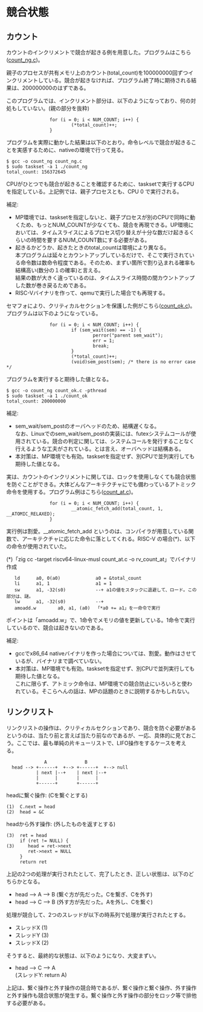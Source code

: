 # 競合状態

## カウント

カウントのインクリメントで競合が起きる例を用意した。プログラムはこちら([count_ng.c](https://github.com/oda-g/OS-blog/tree/main/race_condition/count_ng.c))。

親子のプロセスが共有メモリ上のカウント(total_count)を100000000回ずつインクリメントしている。競合が起きなければ、プログラム終了時に期待される結果は、200000000のはずである。

このプログラムでは、インクリメント部分は、以下のようになっており、何の対処もしていない。(親の部分を抜粋)
```
                for (i = 0; i < NUM_COUNT; i++) {
                        (*total_count)++;
                }
```

プログラムを実際に動かした結果は以下のとおり。命令レベルで競合が起きることを実感するために、nativeの環境で行って見る。
```
$ gcc -o count_ng count_ng.c
$ sudo taskset -a 1 ./count_ng
total_count: 156372645
```

CPUがひとつでも競合が起きることを確認するために、tasksetで実行するCPUを指定している。上記例では、親子プロセスとも、CPU 0 で実行される。

補足:
- MP環境では、tasksetを指定しないと、親子プロセスが別のCPUで同時に動くため、もっとNUM_COUNTが少なくても、競合を再現できる。UP環境においては、タイムスライスによるプロセス切り替えが十分な数だけ起きるくらいの時間を要するNUM_COUNT数にする必要がある。
- 起きるかどうか、起きたときのtotal_countは環境により異なる。  
本プログラムは延々とカウントアップしているだけで、そこで実行されている命令数は数命令程度である。そのため、まずい箇所で割り込まれる確率も結構高い(数分の１の確率)と言える。  
結果の数が大きく違っているのは、タイムスライス時間の間カウントアップした数が巻き戻るためである。 
- RISC-Vバイナリを作って、qemuで実行した場合でも再現する。

セマフォにより、クリティカルセクションを保護した例がこちら([count_ok.c](https://github.com/oda-g/OS-blog/tree/main/race_condition/count_ok.c))。プログラムは以下のようになっている。
```
                for (i = 0; i < NUM_COUNT; i++) {
                        if (sem_wait(sem) == -1) {
                                perror("parent sem_wait");
                                err = 1;
                                break;
                        }
                        (*total_count)++;
                        (void)sem_post(sem); /* there is no error case */
```

プログラムを実行すると期待した値となる。
```
$ gcc -o count_ng count_ok.c -pthread
$ sudo taskset -a 1 ./count_ok
total_count: 200000000
```

補足:
- sem_wait/sem_postのオーバヘッドのため、結構遅くなる。  
なお、Linuxでのsem_wait/sem_postの実装には、futexシステムコールが使用されている。競合の判定に関しては、システムコールを発行することなく行えるような工夫がされている。とは言え、オーバヘッドは結構ある。
- 本対策は、MP環境でも有効。tasksetを指定せず、別CPUで並列実行しても期待した値となる。

実は、カウントのインクリメントに関しては、ロックを使用しなくても競合状態を防ぐことができる。大体どんなアーキテクチャにでも備わっているアトミック命令を使用する。プログラム例はこちら([count_at.c](https://github.com/oda-g/OS-blog/tree/main/race_condition/count_at.c))。
```
                for (i = 0; i < NUM_COUNT; i++) {
                        __atomic_fetch_add(total_count, 1, __ATOMIC_RELAXED);
                }
```

実行例は割愛。__atomic_fetch_add というのは、コンパイラが用意している関数で、アーキテクチャに応じた命令に落としてくれる。RISC-V の場合(*)、以下の命令が使用されていた。

(*)「zig cc -target riscv64-linux-musl count_at.c -o rv_count_at」でバイナリ作成

```
   ld      a0, 0(a0)             a0 = &total_count
   li      a1, 1                 a1 = 1
   sw      a1, -32(s0)           --+ a1の値をスタックに退避して、ロード。この部分は、謎。
   lw      a1, -32(s0)           --+
   amoadd.w        a0, a1, (a0)  「*a0 += a1」を一命令で実行
```

ポイントは「amoadd.w」で、1命令でメモリの値を更新している。1命令で実行しているので、競合は起きないのである。

補足:
- gccでx86_64 nativeバイナリを作った場合については、割愛。動作はさせているが、バイナリまで調べていない。
- 本対策は、MP環境でも有効。tasksetを指定せず、別CPUで並列実行しても期待した値となる。  
これに限らず、アトミック命令は、MP環境での競合防止にいろいろと使われている。そこらへんの話は、MPの話題のときに説明するかもしれない。

## リンクリスト

リンクリストの操作は、クリティカルセクションであり、競合を防ぐ必要があるというのは、当たり前と言えば当たり前なのであるが、一応、具体的に見ておこう。ここでは、最も単純の片キューリストで、LIFO操作をするケースを考える。

```
              A              B
  head --> +------+  +--> +------+  +--> null
           | next |--+    | next |--+
           |      |       |      |
           +------+       +------+
```
headに繋ぐ操作: (Cを繋ぐとする)
```
(1)  C.next = head
(2)  head = &C
```
headから外す操作: (外したものを返すとする)
```
(3)  ret = head
     if (ret != NULL) {
(3)     head = ret->next
        ret->next = NULL
     }
     return ret
```
上記の2つの処理が実行されたとして、完了したとき、正しい状態は、以下のどちらかとなる。
- head --> A --> B  (繋ぐ方が先だった。Cを繋ぎ、Cを外す)
- head --> C --> B  (外す方が先だった。Aを外し、Cを繋ぐ)

処理が競合して、2つのスレッドが以下の時系列で処理が実行されたとする。
- スレッドX (1)
- スレッドY (3)
- スレッドX (2)

そうすると、最終的な状態は、以下のようになり、大変まずい。
- head --> C --> A  
(スレッドY: return A)

上記は、繋ぐ操作と外す操作の競合時であるが、繋ぐ操作と繋ぐ操作、外す操作と外す操作も競合状態が発生する。繋ぐ操作と外す操作の部分をロック等で排他する必要がある。


